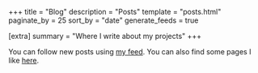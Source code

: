 +++
title = "Blog"
description = "Posts"
template = "posts.html"
paginate_by = 25
sort_by = "date"
generate_feeds = true

[extra]
summary = "Where I write about my projects"
+++

You can follow new posts using [my feed](atom.xml). You can also find some pages I like [here](@/recommendations.md).
